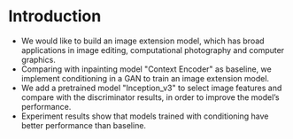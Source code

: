 # Introduction
- We would like to build an image extension model, which has broad applications in image editing, computational photography and computer graphics.
- Comparing with inpainting model "Context Encoder" as baseline, we implement conditioning in a GAN to train an image extension model.
- We add a pretrained model "Inception_v3" to select image features and compare with the discriminator results, in order to improve the model’s performance.
- Experiment results show that models trained with conditioning have better performance than baseline.
